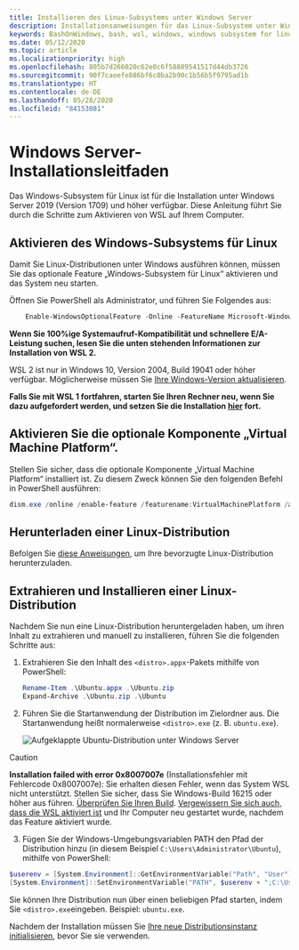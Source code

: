 ```yaml
---
title: Installieren des Linux-Subsystems unter Windows Server
description: Installationsanweisungen für das Linux-Subsystem unter Windows Server.
keywords: BashOnWindows, bash, wsl, windows, windows subsystem for linux, windowssubsystem, ubuntu, windows server
ms.date: 05/12/2020
ms.topic: article
ms.localizationpriority: high
ms.openlocfilehash: 805b7d266020c62e0c6f58889541517d44db3726
ms.sourcegitcommit: 90f7caeefe886bf6c0ba2b90c1b56b5f9795ad1b
ms.translationtype: HT
ms.contentlocale: de-DE
ms.lasthandoff: 05/28/2020
ms.locfileid: "84153081"
---
```

# <a name="windows-server-installation-guide"></a>Windows Server-Installationsleitfaden

Das Windows-Subsystem für Linux ist für die Installation unter Windows Server 2019 (Version 1709) und höher verfügbar. Diese Anleitung führt Sie durch die Schritte zum Aktivieren von WSL auf Ihrem Computer.

## <a name="enable-the-windows-subsystem-for-linux"></a>Aktivieren des Windows-Subsystems für Linux

Damit Sie Linux-Distributionen unter Windows ausführen können, müssen Sie das optionale Feature „Windows-Subsystem für Linux“ aktivieren und das System neu starten.

Öffnen Sie PowerShell als Administrator, und führen Sie Folgendes aus:

```powershell
    Enable-WindowsOptionalFeature -Online -FeatureName Microsoft-Windows-Subsystem-Linux

```

**Wenn Sie 100%ige Systemaufruf-Kompatibilität und schnellere E/A-Leistung suchen, lesen Sie die unten stehenden Informationen zur Installation von WSL 2.**

WSL 2 ist nur in Windows 10, Version 2004, Build 19041 oder höher verfügbar. Möglicherweise müssen Sie [Ihre Windows-Version aktualisieren](ms-settings:windowsupdate).

**Falls Sie mit WSL 1 fortfahren, starten Sie Ihren Rechner neu, wenn Sie dazu aufgefordert werden, und setzen Sie die Installation [hier](./install-on-server.md#download-a-linux-distribution) fort.**

## <a name="enable-the-virtual-machine-platform-optional-component"></a>Aktivieren Sie die optionale Komponente „Virtual Machine Platform“.

Stellen Sie sicher, dass die optionale Komponente „Virtual Machine Platform“ installiert ist. Zu diesem Zweck können Sie den folgenden Befehl in PowerShell ausführen:

```powershell
dism.exe /online /enable-feature /featurename:VirtualMachinePlatform /all /norestart
```

## <a name="download-a-linux-distribution"></a>Herunterladen einer Linux-Distribution

Befolgen Sie [diese Anweisungen](install-manual.md), um Ihre bevorzugte Linux-Distribution herunterzuladen.

## <a name="extract-and-install-a-linux-distribution"></a>Extrahieren und Installieren einer Linux-Distribution

Nachdem Sie nun eine Linux-Distribution heruntergeladen haben, um ihren Inhalt zu extrahieren und manuell zu installieren, führen Sie die folgenden Schritte aus:

1. Extrahieren Sie den Inhalt des `<distro>.appx`-Pakets mithilfe von PowerShell:

    ```powershell
    Rename-Item .\Ubuntu.appx .\Ubuntu.zip
    Expand-Archive .\Ubuntu.zip .\Ubuntu
    ```

2. Führen Sie die Startanwendung der Distribution im Zielordner aus. Die Startanwendung heißt normalerweise `<distro>.exe` (z. B. `ubuntu.exe`).

    ![Aufgeklappte Ubuntu-Distribution unter Windows Server](media/server-appx-expand.png)

> [!CAUTION]
> **Installation failed with error 0x8007007e** (Installationsfehler mit Fehlercode 0x8007007e): Sie erhalten diesen Fehler, wenn das System WSL nicht unterstützt. Stellen Sie sicher, dass Sie Windows-Build 16215 oder höher aus führen. [Überprüfen Sie Ihren Build](troubleshooting.md#check-your-build-number). [Vergewissern Sie sich auch, dass die WSL aktiviert ist](troubleshooting.md#confirm-wsl-is-enabled) und Ihr Computer neu gestartet wurde, nachdem das Feature aktiviert wurde.  

3. Fügen Sie der Windows-Umgebungsvariablen PATH den Pfad der Distribution hinzu (in diesem Beispiel `C:\Users\Administrator\Ubuntu`), mithilfe von PowerShell:

```powershell
$userenv = [System.Environment]::GetEnvironmentVariable("Path", "User")
[System.Environment]::SetEnvironmentVariable("PATH", $userenv + ";C:\Users\Administrator\Ubuntu", "User")
```

Sie können Ihre Distribution nun über einen beliebigen Pfad starten, indem Sie `<distro>.exe`eingeben. Beispiel: `ubuntu.exe`.

Nachdem der Installation müssen Sie [Ihre neue Distributionsinstanz initialisieren](initialize-distro.md), bevor Sie sie verwenden.
